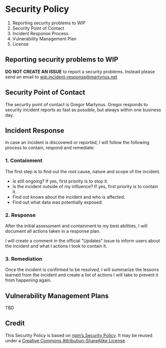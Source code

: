 # Security Policy

1. Reporting security problems to WIP
2. Security Point of Contact
3. Incident Response Process
4. Vulnerability Management Plan
5. License

## Reporting security problems to WIP

**DO NOT CREATE AN ISSUE** to report a security problems. Instead please
send an email to wip.incident-response@martynus.net

## Security Point of Contact

The security point of contact is Gregor Martynus. Gregor responds to security
incident reports as fast as possible, but always within one business day.

## Incident Response

In case an incident is discovered or reported, I will follow the following
process to contain, respond and remediate:

### 1. Containment

The first step is to find out the root cause, nature and scope of the incident.

- Is still ongoing? If yes, first priority is to stop it.
- Is the incident outside of my influence? If yes, first priority is to contain it.
- Find out knows about the incident and who is affected.
- Find out what data was potentially exposed.

### 2. Response

After the initial assessment and containment to my best abilities, I will
document all actions taken in a response plan.

I will create a comment in the official "Updates" issue to inform users about
the incident and what I actions I took to contain it.

### 3. Remediation

Once the incident is confirmed to be resolved, I will summarize the lessons
learned from the incident and create a list of actions I will take to prevent
it from happening again.

## Vulnerability Management Plans

TBD

## Credit

This Security Policy is based on [npm’s Security Policy](https://www.npmjs.com/policies/security).
It may be reused under a [Creative Commons Attribution-ShareAlike License](https://creativecommons.org/licenses/by-sa/4.0/).
